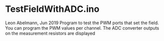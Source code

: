 # TestFieldWithADC.ino
Leon Abelmann, Jun 2019
Program to test the PWM ports that set the field. You can program the
PWM values per channel. The ADC converter outputs on the measurement
resistors are displayed
